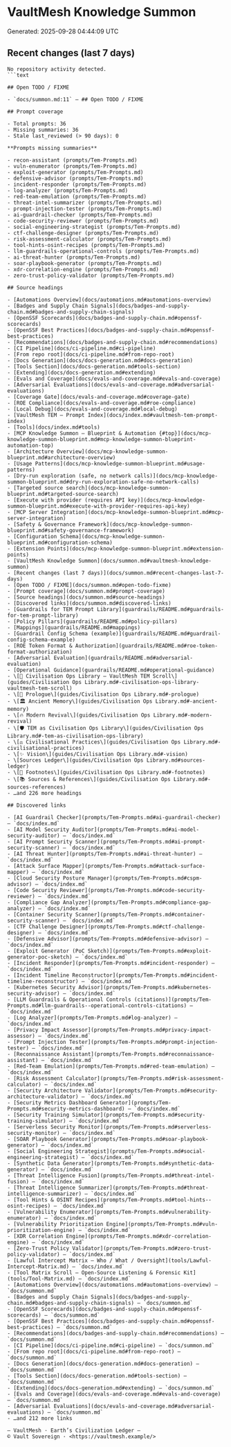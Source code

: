 # VaultMesh Knowledge Summon

Generated: 2025-09-28 04:44:09 UTC

## Recent changes (last 7 days)

```text
No repository activity detected.
```text

## Open TODO / FIXME

- `docs/summon.md:11` — ## Open TODO / FIXME

## Prompt coverage

- Total prompts: 36
- Missing summaries: 36
- Stale last_reviewed (> 90 days): 0

**Prompts missing summaries**

- recon-assistant (prompts/Tem-Prompts.md)
- vuln-enumerator (prompts/Tem-Prompts.md)
- exploit-generator (prompts/Tem-Prompts.md)
- defensive-advisor (prompts/Tem-Prompts.md)
- incident-responder (prompts/Tem-Prompts.md)
- log-analyzer (prompts/Tem-Prompts.md)
- red-team-emulation (prompts/Tem-Prompts.md)
- threat-intel-summarizer (prompts/Tem-Prompts.md)
- prompt-injection-tester (prompts/Tem-Prompts.md)
- ai-guardrail-checker (prompts/Tem-Prompts.md)
- code-security-reviewer (prompts/Tem-Prompts.md)
- social-engineering-strategist (prompts/Tem-Prompts.md)
- ctf-challenge-designer (prompts/Tem-Prompts.md)
- risk-assessment-calculator (prompts/Tem-Prompts.md)
- tool-hints-osint-recipes (prompts/Tem-Prompts.md)
- llm-guardrails-operational-controls (prompts/Tem-Prompts.md)
- ai-threat-hunter (prompts/Tem-Prompts.md)
- soar-playbook-generator (prompts/Tem-Prompts.md)
- xdr-correlation-engine (prompts/Tem-Prompts.md)
- zero-trust-policy-validator (prompts/Tem-Prompts.md)

## Source headings

- [Automations Overview](docs/automations.md#automations-overview)
- [Badges and Supply Chain Signals](docs/badges-and-supply-chain.md#badges-and-supply-chain-signals)
- [OpenSSF Scorecards](docs/badges-and-supply-chain.md#openssf-scorecards)
- [OpenSSF Best Practices](docs/badges-and-supply-chain.md#openssf-best-practices)
- [Recommendations](docs/badges-and-supply-chain.md#recommendations)
- [CI Pipeline](docs/ci-pipeline.md#ci-pipeline)
- [From repo root](docs/ci-pipeline.md#from-repo-root)
- [Docs Generation](docs/docs-generation.md#docs-generation)
- [Tools Section](docs/docs-generation.md#tools-section)
- [Extending](docs/docs-generation.md#extending)
- [Evals and Coverage](docs/evals-and-coverage.md#evals-and-coverage)
- [Adversarial Evaluations](docs/evals-and-coverage.md#adversarial-evaluations)
- [Coverage Gate](docs/evals-and-coverage.md#coverage-gate)
- [ROE Compliance](docs/evals-and-coverage.md#roe-compliance)
- [Local Debug](docs/evals-and-coverage.md#local-debug)
- [VaultMesh TEM — Prompt Index](docs/index.md#vaultmesh-tem-prompt-index)
- [Tools](docs/index.md#tools)
- [MCP Knowledge Summon — Blueprint & Automation {#top}](docs/mcp-knowledge-summon-blueprint.md#mcp-knowledge-summon-blueprint-automation-top)
- [Architecture Overview](docs/mcp-knowledge-summon-blueprint.md#architecture-overview)
- [Usage Patterns](docs/mcp-knowledge-summon-blueprint.md#usage-patterns)
- [Dry-run exploration (safe, no network calls)](docs/mcp-knowledge-summon-blueprint.md#dry-run-exploration-safe-no-network-calls)
- [Targeted source search](docs/mcp-knowledge-summon-blueprint.md#targeted-source-search)
- [Execute with provider (requires API key)](docs/mcp-knowledge-summon-blueprint.md#execute-with-provider-requires-api-key)
- [MCP Server Integration](docs/mcp-knowledge-summon-blueprint.md#mcp-server-integration)
- [Safety & Governance Framework](docs/mcp-knowledge-summon-blueprint.md#safety-governance-framework)
- [Configuration Schema](docs/mcp-knowledge-summon-blueprint.md#configuration-schema)
- [Extension Points](docs/mcp-knowledge-summon-blueprint.md#extension-points)
- [VaultMesh Knowledge Summon](docs/summon.md#vaultmesh-knowledge-summon)
- [Recent changes (last 7 days)](docs/summon.md#recent-changes-last-7-days)
- [Open TODO / FIXME](docs/summon.md#open-todo-fixme)
- [Prompt coverage](docs/summon.md#prompt-coverage)
- [Source headings](docs/summon.md#source-headings)
- [Discovered links](docs/summon.md#discovered-links)
- [Guardrails for TEM Prompt Library](guardrails/README.md#guardrails-for-tem-prompt-library)
- [Policy Pillars](guardrails/README.md#policy-pillars)
- [Mappings](guardrails/README.md#mappings)
- [Guardrail Config Schema (example)](guardrails/README.md#guardrail-config-schema-example)
- [ROE Token Format & Authorization](guardrails/README.md#roe-token-format-authorization)
- [Adversarial Evaluation](guardrails/README.md#adversarial-evaluation)
- [Operational Guidance](guardrails/README.md#operational-guidance)
- \[📜 Civilisation Ops Library — VaultMesh TEM Scroll\](guides/Civilisation Ops Library.md#-civilisation-ops-library-vaultmesh-tem-scroll)
- \[🌅 Prologue\](guides/Civilisation Ops Library.md#-prologue)
- \[🏛️ Ancient Memory\](guides/Civilisation Ops Library.md#-ancient-memory)
- \[🔥 Modern Revival\](guides/Civilisation Ops Library.md#-modern-revival)
- \[🛡️ TEM as Civilisation Ops Library\](guides/Civilisation Ops Library.md#-tem-as-civilisation-ops-library)
- \[⚖️ Civilisational Practices\](guides/Civilisation Ops Library.md#-civilisational-practices)
- \[✨ Vision\](guides/Civilisation Ops Library.md#-vision)
- \[Sources Ledger\](guides/Civilisation Ops Library.md#sources-ledger)
- \[📝 Footnotes\](guides/Civilisation Ops Library.md#-footnotes)
- \[📚 Sources & References\](guides/Civilisation Ops Library.md#-sources-references)
- …and 226 more headings

## Discovered links

- [AI Guardrail Checker](prompts/Tem-Prompts.md#ai-guardrail-checker) — `docs/index.md`
- [AI Model Security Auditor](prompts/Tem-Prompts.md#ai-model-security-auditor) — `docs/index.md`
- [AI Prompt Security Scanner](prompts/Tem-Prompts.md#ai-prompt-security-scanner) — `docs/index.md`
- [AI Threat Hunter](prompts/Tem-Prompts.md#ai-threat-hunter) — `docs/index.md`
- [Attack Surface Mapper](prompts/Tem-Prompts.md#attack-surface-mapper) — `docs/index.md`
- [Cloud Security Posture Manager](prompts/Tem-Prompts.md#cspm-advisor) — `docs/index.md`
- [Code Security Reviewer](prompts/Tem-Prompts.md#code-security-reviewer) — `docs/index.md`
- [Compliance Gap Analyzer](prompts/Tem-Prompts.md#compliance-gap-analyzer) — `docs/index.md`
- [Container Security Scanner](prompts/Tem-Prompts.md#container-security-scanner) — `docs/index.md`
- [CTF Challenge Designer](prompts/Tem-Prompts.md#ctf-challenge-designer) — `docs/index.md`
- [Defensive Advisor](prompts/Tem-Prompts.md#defensive-advisor) — `docs/index.md`
- [Exploit Generator (PoC Sketch)](prompts/Tem-Prompts.md#exploit-generator-poc-sketch) — `docs/index.md`
- [Incident Responder](prompts/Tem-Prompts.md#incident-responder) — `docs/index.md`
- [Incident Timeline Reconstructor](prompts/Tem-Prompts.md#incident-timeline-reconstructor) — `docs/index.md`
- [Kubernetes Security Advisor](prompts/Tem-Prompts.md#kubernetes-security-advisor) — `docs/index.md`
- [LLM Guardrails & Operational Controls (citations)](prompts/Tem-Prompts.md#llm-guardrails--operational-controls-citations) — `docs/index.md`
- [Log Analyzer](prompts/Tem-Prompts.md#log-analyzer) — `docs/index.md`
- [Privacy Impact Assessor](prompts/Tem-Prompts.md#privacy-impact-assessor) — `docs/index.md`
- [Prompt Injection Tester](prompts/Tem-Prompts.md#prompt-injection-tester) — `docs/index.md`
- [Reconnaissance Assistant](prompts/Tem-Prompts.md#reconnaissance-assistant) — `docs/index.md`
- [Red-Team Emulation](prompts/Tem-Prompts.md#red-team-emulation) — `docs/index.md`
- [Risk Assessment Calculator](prompts/Tem-Prompts.md#risk-assessment-calculator) — `docs/index.md`
- [Security Architecture Validator](prompts/Tem-Prompts.md#security-architecture-validator) — `docs/index.md`
- [Security Metrics Dashboard Generator](prompts/Tem-Prompts.md#security-metrics-dashboard) — `docs/index.md`
- [Security Training Simulator](prompts/Tem-Prompts.md#security-training-simulator) — `docs/index.md`
- [Serverless Security Monitor](prompts/Tem-Prompts.md#serverless-security-monitor) — `docs/index.md`
- [SOAR Playbook Generator](prompts/Tem-Prompts.md#soar-playbook-generator) — `docs/index.md`
- [Social Engineering Strategist](prompts/Tem-Prompts.md#social-engineering-strategist) — `docs/index.md`
- [Synthetic Data Generator](prompts/Tem-Prompts.md#synthetic-data-generator) — `docs/index.md`
- [Threat Intelligence Fusion](prompts/Tem-Prompts.md#threat-intel-fusion) — `docs/index.md`
- [Threat Intelligence Summarizer](prompts/Tem-Prompts.md#threat-intelligence-summarizer) — `docs/index.md`
- [Tool Hints & OSINT Recipes](prompts/Tem-Prompts.md#tool-hints--osint-recipes) — `docs/index.md`
- [Vulnerability Enumerator](prompts/Tem-Prompts.md#vulnerability-enumerator) — `docs/index.md`
- [Vulnerability Prioritization Engine](prompts/Tem-Prompts.md#vuln-prioritization-engine) — `docs/index.md`
- [XDR Correlation Engine](prompts/Tem-Prompts.md#xdr-correlation-engine) — `docs/index.md`
- [Zero-Trust Policy Validator](prompts/Tem-Prompts.md#zero-trust-policy-validator) — `docs/index.md`
- [Lawful Intercept Matrix — Who / What / Oversight](tools/Lawful-Intercept-Matrix.md) — `docs/index.md`
- [Tool Matrix Scroll — Open‑Source Listening & Forensic Kit](tools/Tool-Matrix.md) — `docs/index.md`
- [Automations Overview](docs/automations.md#automations-overview) — `docs/summon.md`
- [Badges and Supply Chain Signals](docs/badges-and-supply-chain.md#badges-and-supply-chain-signals) — `docs/summon.md`
- [OpenSSF Scorecards](docs/badges-and-supply-chain.md#openssf-scorecards) — `docs/summon.md`
- [OpenSSF Best Practices](docs/badges-and-supply-chain.md#openssf-best-practices) — `docs/summon.md`
- [Recommendations](docs/badges-and-supply-chain.md#recommendations) — `docs/summon.md`
- [CI Pipeline](docs/ci-pipeline.md#ci-pipeline) — `docs/summon.md`
- [From repo root](docs/ci-pipeline.md#from-repo-root) — `docs/summon.md`
- [Docs Generation](docs/docs-generation.md#docs-generation) — `docs/summon.md`
- [Tools Section](docs/docs-generation.md#tools-section) — `docs/summon.md`
- [Extending](docs/docs-generation.md#extending) — `docs/summon.md`
- [Evals and Coverage](docs/evals-and-coverage.md#evals-and-coverage) — `docs/summon.md`
- [Adversarial Evaluations](docs/evals-and-coverage.md#adversarial-evaluations) — `docs/summon.md`
- …and 212 more links

— VaultMesh · Earth’s Civilization Ledger —
© Vault Sovereign · <https://vaultmesh.example/>
